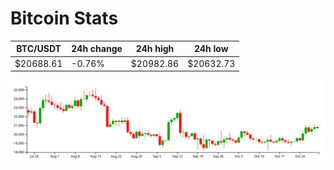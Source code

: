 # Bitcoin Stats

BTC/USDT|24h change|24h high|24h low|
|---|---|---|---|
|$20688.61|-0.76%|$20982.86|$20632.73|

<img src="./chart.svg">
